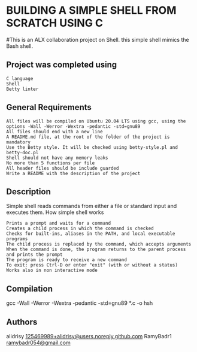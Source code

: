 # BUILDING A SIMPLE SHELL FROM SCRATCH USING C

#This is an ALX collaboration project on Shell. this simple shell mimics the Bash shell.

## Project was completed using

    C language
    Shell
    Betty linter

## General Requirements

    All files will be compiled on Ubuntu 20.04 LTS using gcc, using the options -Wall -Werror -Wextra -pedantic -std=gnu89
    All files should end with a new line
    A README.md file, at the root of the folder of the project is mandatory
    Use the Betty style. It will be checked using betty-style.pl and betty-doc.pl
    Shell should not have any memory leaks
    No more than 5 functions per file
    All header files should be include guarded
    Write a README with the description of the project

## Description

Simple shell  reads commands from either a file or standard input and executes them.
How simple shell works

    Prints a prompt and waits for a command
    Creates a child process in which the command is checked
    Checks for built-ins, aliases in the PATH, and local executable programs
    The child process is replaced by the command, which accepts arguments
    When the command is done, the program returns to the parent process and prints the prompt
    The program is ready to receive a new command
    To exit: press Ctrl-D or enter "exit" (with or without a status)
    Works also in non interactive mode

## Compilation

gcc -Wall -Werror -Wextra -pedantic -std=gnu89 *.c -o hsh

## Authors

alidrisy <125469989+alidrisy@users.noreply.github.com>
RamyBadr1 <ramybadr054@gmail.com> 

